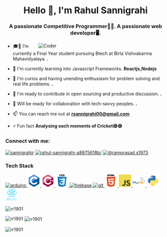 <h1 align="center">Hello 👋, I'm Rahul Sannigrahi</h1>
<h3 align="center">A passionate Competitive Programmer👨‍💻. A passionate web developer🖥️.</h3>

<img align="right" alt="Coder" width="400" src="https://cdn.dribbble.com/users/1162077/screenshots/3848914/programmer.gif">


- 🎓🔭 I’m currently a Final Year student pursuing Btech at Birla Vishvakarma Mahavidyalaya. **.**

- 🌱 I'm currently learning into Javascript Frameworks. **Reactjs,Nodejs**

- 💭 I'm curios and having unending enthusiasm for problem solving and real life problems. **.**

- 🤝 I'm ready to contribute in open sourcing and productive discussion. **.**

- 📲 Will be ready for collaboration with tech-savvy peoples. **.**

- 📫 You can reach me out at **rsannigrahi00@gmail.com**

- ⚡ Fun fact **Analysing each moments of Cricket😅😅**

<h3 align="left">Connect with me:</h3>
<p align="left">
<a href="https://twitter.com/sannigrahir" target="blank"><img align="center" src="https://raw.githubusercontent.com/rahuldkjain/github-profile-readme-generator/master/src/images/icons/Social/twitter.svg" alt="sannigrahir" height="30" width="40" /></a>
<a href="https://linkedin.com/in/rahul-sannigrahi-a8875618b/" target="blank"><img align="center" src="https://raw.githubusercontent.com/rahuldkjain/github-profile-readme-generator/master/src/images/icons/Social/linked-in-alt.svg" alt="rahul-sannigrahi-a8875618b/" height="30" width="40" /></a>
<a href="https://medium.com/@ramprasad.s1973" target="blank"><img align="center" src="https://raw.githubusercontent.com/rahuldkjain/github-profile-readme-generator/master/src/images/icons/Social/medium.svg" alt="@ramprasad.s1973" height="30" width="40" /></a>
</p>

<h3 align="left">Tech Stack</h3>
<p align="left"> <a href="https://www.arduino.cc/" target="_blank" rel="noreferrer"> <img src="https://cdn.worldvectorlogo.com/logos/arduino-1.svg" alt="arduino" width="40" height="40"/> </a> <a href="https://www.cprogramming.com/" target="_blank" rel="noreferrer"> <img src="https://raw.githubusercontent.com/devicons/devicon/master/icons/c/c-original.svg" alt="c" width="40" height="40"/> </a> <a href="https://www.w3schools.com/cpp/" target="_blank" rel="noreferrer"> <img src="https://raw.githubusercontent.com/devicons/devicon/master/icons/cplusplus/cplusplus-original.svg" alt="cplusplus" width="40" height="40"/> </a> <a href="https://www.w3schools.com/css/" target="_blank" rel="noreferrer"> <img src="https://raw.githubusercontent.com/devicons/devicon/master/icons/css3/css3-original-wordmark.svg" alt="css3" width="40" height="40"/> </a> <a href="https://firebase.google.com/" target="_blank" rel="noreferrer"> <img src="https://www.vectorlogo.zone/logos/firebase/firebase-icon.svg" alt="firebase" width="40" height="40"/> </a> <a href="https://git-scm.com/" target="_blank" rel="noreferrer"> <img src="https://www.vectorlogo.zone/logos/git-scm/git-scm-icon.svg" alt="git" width="40" height="40"/> </a> <a href="https://www.w3.org/html/" target="_blank" rel="noreferrer"> <img src="https://raw.githubusercontent.com/devicons/devicon/master/icons/html5/html5-original-wordmark.svg" alt="html5" width="40" height="40"/> </a> <a href="https://developer.mozilla.org/en-US/docs/Web/JavaScript" target="_blank" rel="noreferrer"> <img src="https://raw.githubusercontent.com/devicons/devicon/master/icons/javascript/javascript-original.svg" alt="javascript" width="40" height="40"/> </a> <a href="https://www.mysql.com/" target="_blank" rel="noreferrer"> <img src="https://raw.githubusercontent.com/devicons/devicon/master/icons/mysql/mysql-original-wordmark.svg" alt="mysql" width="40" height="40"/> </a> <a href="https://www.python.org" target="_blank" rel="noreferrer"> <img src="https://raw.githubusercontent.com/devicons/devicon/master/icons/python/python-original.svg" alt="python" width="40" height="40"/> </a> <a href="https://reactjs.org/" target="_blank" rel="noreferrer"> <img src="https://raw.githubusercontent.com/devicons/devicon/master/icons/react/react-original-wordmark.svg" alt="react" width="40" height="40"/> </a> </p>

<p align="left"> <img src="https://komarev.com/ghpvc/?username=rr1901&label=Profile%20views&color=0e75b6&style=flat" alt="rr1901" /> </p>
<p><img align="left" src="https://github-readme-stats.vercel.app/api/top-langs?username=rr1901&show_icons=true&locale=en&layout=compact" alt="rr1901" /></p>

<p>&nbsp;<img align="center" src="https://github-readme-stats.vercel.app/api?username=rr1901&show_icons=true&locale=en" alt="rr1901" /></p>

<p><img align="center" src="https://github-readme-streak-stats.herokuapp.com/?user=rr1901&" alt="rr1901" /></p>
